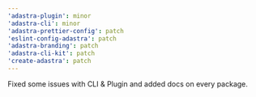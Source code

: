```yaml
---
'adastra-plugin': minor
'adastra-cli': minor
'adastra-prettier-config': patch
'eslint-config-adastra': patch
'adastra-branding': patch
'adastra-cli-kit': patch
'create-adastra': patch
---
```


Fixed some issues with CLI & Plugin and added docs on every package.
